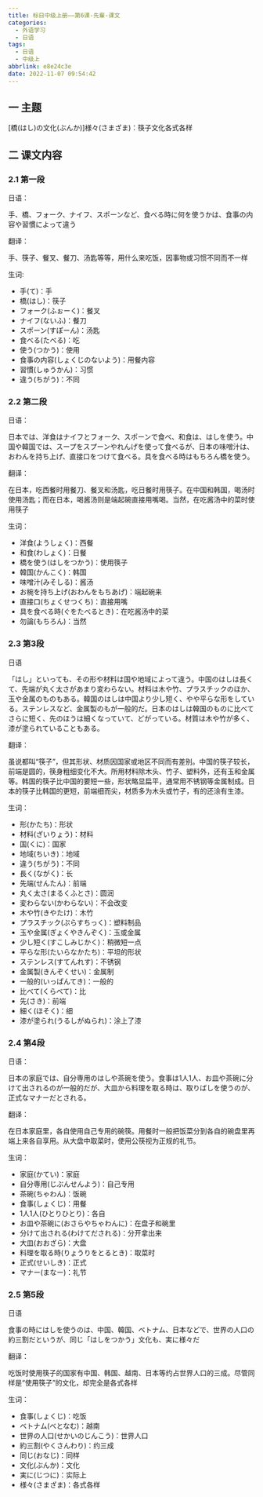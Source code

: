 ```yaml
---
title: 标日中级上册——第6课-先輩-课文
categories:
  - 外语学习
  - 日语
tags:
  - 日语
  - 中级上
abbrlink: e8e24c3e
date: 2022-11-07 09:54:42
---
```

## 一 主题

[橋(はし)の文化(ぶんか)]様々(さまざま)：筷子文化各式各样

<!--more-->

## 二 课文内容

### 2.1 第一段

日语：

手、橋、フォーク、ナイフ、スポーンなど、食べる時に何を使うかは、食事の内容や習慣によって違う

翻译：

手、筷子、餐叉、餐刀、汤匙等等，用什么来吃饭，因事物或习惯不同而不一样

生词:

* 手(て)：手
* 橋(はし)：筷子
* フォーク(ふぉーく)：餐叉
* ナイフ(ないふ)：餐刀
* スポーン(すぽーん)：汤匙
* 食べる(たべる)：吃
* 使う(つかう)：使用
* 食事の内容(しょくじのないよう)：用餐内容
* 習慣(しゅうかん)：习惯
* 違う(ちがう)：不同

### 2.2 第二段

日语：

日本では、洋食はナイフとフォーク、スポーンで食べ、和食は、はしを使う。中国や韓国では、スープをスプーンやれんげを使って食べるが、日本の味噌汁は、おわんを持ち上げ、直接口をつけて食べる。具を食べる時はもちろん橋を使う。

翻译：

在日本，吃西餐时用餐刀、餐叉和汤匙，吃日餐时用筷子。在中国和韩国，喝汤时使用汤匙；而在日本，喝酱汤则是端起碗直接用嘴喝。当然，在吃酱汤中的菜时使用筷子

生词：

* 洋食(ようしょく)：西餐
* 和食(わしょく)：日餐
* 橋を使う(はしをつかう)：使用筷子
* 韓国(かんこく)：韩国
* 味噌汁(みそしる)：酱汤
* お椀を持ち上げ(おわんをもちあげ)：端起碗来
* 直接口(ちょくせつくち)：直接用嘴
* 具を食べる時(ぐをたべるとき)：在吃酱汤中的菜
* 勿論(もちろん)：当然

### 2.3 第3段

日语

「はし」といっても、その形や材料は国や地域によって違う。中国のはしは長くて、先端が丸く太さがあまり変わらない。材料は木や竹、プラスチックのほか、玉や金属のものもある。韓国のはしは中国より少し短く、やや平らな形をしている。ステンレスなど、金属製のもが一般的だ。日本のはしは韓国のものに比べてさらに短く、先のほうは細くなっていて、どがっている。材質は木や竹が多く、漆が塗られていることもある。

翻译：

虽说都叫“筷子”，但其形状、材质因国家或地区不同而有差别。中国的筷子较长，前端是圆的，筷身粗细变化不大。所用材料除木头、竹子、塑料外，还有玉和金属等。韩国的筷子比中国的要短一些，形状略显扁平，通常用不锈钢等金属制成。日本的筷子比韩国的更短，前端细而尖，材质多为木头或竹子，有的还涂有生漆。

生词：

* 形(かたち)：形状
* 材料(ざいりょう)：材料
* 国(くに)：国家
* 地域(ちいき)：地域
* 違う(ちがう)：不同
* 長く(ながく)：长
* 先端(せんたん)：前端
* 丸く太さ(まるくふとさ)：圆润
* 変わらない(かわらない)：不会改变
* 木や竹(きやたけ)：木竹
* プラスチック(ぷらすちっく)：塑料制品
* 玉や金属(ぎょくやきんぞく)：玉或金属
* 少し短く(すこしみじかく)：稍微短一点
* 平らな形(たいらなかたち)：平坦的形状
* ステンレス(すてんれす)：不锈钢
* 金属製(きんぞくせい)：金属制
* 一般的(いっぱんてき)：一般的
* 比べて(くらべて)：比
* 先(さき)：前端
* 細く(ほそく)：细
* 漆が塗られ(うるしがぬられ)：涂上了漆

### 2.4 第4段

日语：

日本の家庭では、自分専用のはしや茶碗を使う。食事は1人1人、お皿や茶碗に分けて出されるのが一般的だが、大皿から料理を取る時は、取りばしを使うのが、正式なマナーだとされる。

翻译：

在日本家庭里，各自使用自己专用的碗筷。用餐时一般把饭菜分到各自的碗盘里再端上来各自享用。从大盘中取菜时，使用公筷视为正规的礼节。

生词：

* 家庭(かてい)：家庭
* 自分専用(じぶんせんよう)：自己专用
* 茶碗(ちゃわん)：饭碗
* 食事(しょくじ)：用餐
* 1人1人(ひとりひとり)：各自
* お皿や茶碗に(おさらやちゃわんに)：在盘子和碗里
* 分けて出される(わけてだされる)：分开拿出来
* 大皿(おおざら)：大盘
* 料理を取る時(りょうりをとるとき)：取菜时
* 正式(せいしき)：正式
* マナー(まなー)：礼节

### 2.5 第5段

日语

食事の時にはしを使うのは、中国、韓国、ベトナム、日本などで、世界の人口の約三割だというが、同じ「はしをつかう」文化も、実に様々だ

翻译：

吃饭时使用筷子的国家有中国、韩国、越南、日本等约占世界人口的三成。尽管同样是“使用筷子”的文化，却完全是各式各样

生词：

* 食事(しょくじ)：吃饭
* ベトナム(べとなむ)：越南
* 世界の人口(せかいのじんこう)：世界人口
* 約三割(やくさんわり)：约三成
* 同じ(おなじ)：同样
* 文化(ぶんか)：文化
* 実に(じつに)：实际上
* 様々(さまざま)：各式各样

